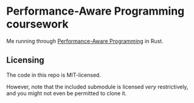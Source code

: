 # Performance-Aware Programming coursework

Me running through [Performance-Aware Programming](https://www.computerenhance.com) in Rust.

## Licensing

The code in this repo is MIT-licensed.

However, note that the included submodule is licensed *very* restrictively, and you might not even be permitted to clone it.

